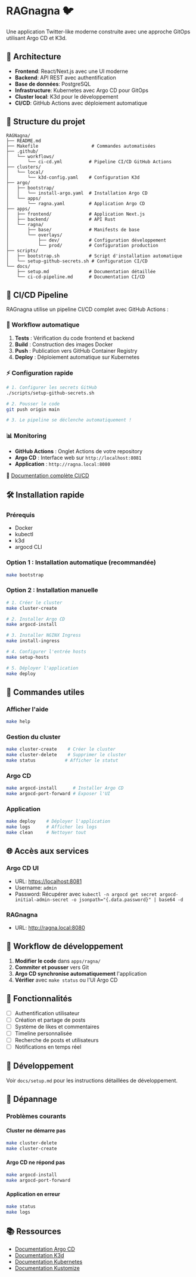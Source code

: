 # RAGnagna 🐦

Une application Twitter-like moderne construite avec une approche GitOps utilisant Argo CD et K3d.

## 🚀 Architecture

- **Frontend**: React/Next.js avec une UI moderne
- **Backend**: API REST avec authentification
- **Base de données**: PostgreSQL
- **Infrastructure**: Kubernetes avec Argo CD pour GitOps
- **Cluster local**: K3d pour le développement
- **CI/CD**: GitHub Actions avec déploiement automatique

## 📁 Structure du projet

```
RAGNagna/
├── README.md
├── Makefile                    # Commandes automatisées
├── .github/
│   └── workflows/
│       └── ci-cd.yml          # Pipeline CI/CD GitHub Actions
├── clusters/
│   └── local/
│       └── k3d-config.yaml    # Configuration K3d
├── argo/
│   ├── bootstrap/
│   │   └── install-argo.yaml  # Installation Argo CD
│   └── apps/
│       └── ragna.yaml         # Application Argo CD
├── apps/
│   ├── frontend/              # Application Next.js
│   ├── backend/               # API Rust
│   └── ragna/
│       ├── base/              # Manifests de base
│       └── overlays/
│           ├── dev/           # Configuration développement
│           └── prod/          # Configuration production
├── scripts/
│   ├── bootstrap.sh           # Script d'installation automatique
│   └── setup-github-secrets.sh # Configuration CI/CD
└── docs/
    ├── setup.md               # Documentation détaillée
    └── ci-cd-pipeline.md      # Documentation CI/CD
```

## 🚀 CI/CD Pipeline

RAGnagna utilise un pipeline CI/CD complet avec GitHub Actions :

### 🔄 Workflow automatique

1. **Tests** : Vérification du code frontend et backend
2. **Build** : Construction des images Docker
3. **Push** : Publication vers GitHub Container Registry
4. **Deploy** : Déploiement automatique sur Kubernetes

### ⚡ Configuration rapide

```bash
# 1. Configurer les secrets GitHub
./scripts/setup-github-secrets.sh

# 2. Pousser le code
git push origin main

# 3. Le pipeline se déclenche automatiquement !
```

### 📊 Monitoring

- **GitHub Actions** : Onglet Actions de votre repository
- **Argo CD** : Interface web sur `http://localhost:8081`
- **Application** : `http://ragna.local:8080`

📖 [Documentation complète CI/CD](docs/ci-cd-pipeline.md)

## 🛠️ Installation rapide

### Prérequis

- Docker
- kubectl
- k3d
- argocd CLI

### Option 1 : Installation automatique (recommandée)

```bash
make bootstrap
```

### Option 2 : Installation manuelle

```bash
# 1. Créer le cluster
make cluster-create

# 2. Installer Argo CD
make argocd-install

# 3. Installer NGINX Ingress
make install-ingress

# 4. Configurer l'entrée hosts
make setup-hosts

# 5. Déployer l'application
make deploy
```

## 🎯 Commandes utiles

### Afficher l'aide

```bash
make help
```

### Gestion du cluster

```bash
make cluster-create    # Créer le cluster
make cluster-delete    # Supprimer le cluster
make status           # Afficher le statut
```

### Argo CD

```bash
make argocd-install      # Installer Argo CD
make argocd-port-forward # Exposer l'UI
```

### Application

```bash
make deploy    # Déployer l'application
make logs      # Afficher les logs
make clean     # Nettoyer tout
```

## 🌐 Accès aux services

### Argo CD UI

- URL: <https://localhost:8081>
- Username: `admin`
- Password: Récupérer avec `kubectl -n argocd get secret argocd-initial-admin-secret -o jsonpath="{.data.password}" | base64 -d`

### RAGnagna

- URL: <http://ragna.local:8080>

## 🔄 Workflow de développement

1. **Modifier le code** dans `apps/ragna/`
2. **Commiter et pousser** vers Git
3. **Argo CD synchronise automatiquement** l'application
4. **Vérifier** avec `make status` ou l'UI Argo CD

## 🎯 Fonctionnalités

- [ ] Authentification utilisateur
- [ ] Création et partage de posts
- [ ] Système de likes et commentaires
- [ ] Timeline personnalisée
- [ ] Recherche de posts et utilisateurs
- [ ] Notifications en temps réel

## 📝 Développement

Voir `docs/setup.md` pour les instructions détaillées de développement.

## 🐛 Dépannage

### Problèmes courants

#### Cluster ne démarre pas

```bash
make cluster-delete
make cluster-create
```

#### Argo CD ne répond pas

```bash
make argocd-install
make argocd-port-forward
```

#### Application en erreur

```bash
make status
make logs
```

## 📚 Ressources

- [Documentation Argo CD](https://argo-cd.readthedocs.io/)
- [Documentation K3d](https://k3d.io/)
- [Documentation Kubernetes](https://kubernetes.io/docs/)
- [Documentation Kustomize](https://kustomize.io/)
